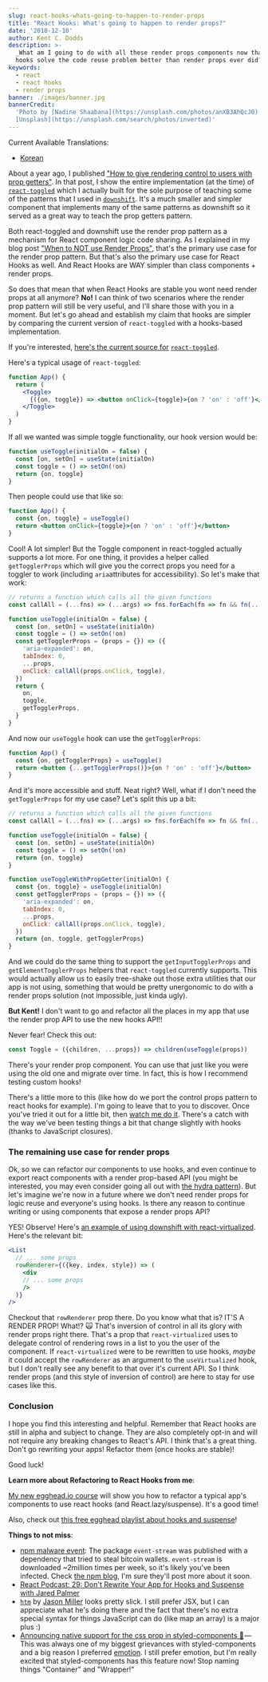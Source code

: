 ```yaml
---
slug: react-hooks-whats-going-to-happen-to-render-props
title: "React Hooks: What's going to happen to render props?"
date: '2018-12-10'
author: Kent C. Dodds
description: >-
  _What am I going to do with all these render props components now that react
  hooks solve the code reuse problem better than render props ever did?_
keywords:
  - react
  - react hooks
  - render props
banner: ./images/banner.jpg
bannerCredit:
  'Photo by [Nadine Shaabana](https://unsplash.com/photos/anXB3AhQcJ0) on
  [Unsplash](https://unsplash.com/search/photos/inverted)'
---
```


Current Available Translations:

- [Korean](https://edykim.com/ko/post/react-hooks-whats-going-to-happen-to-render-props/)

About a year ago, I published
["How to give rendering control to users with prop getters"](/blog/how-to-give-rendering-control-to-users-with-prop-getters).
In that post, I show the entire implementation (at the time) of
[`react-toggled`](https://github.com/kentcdodds/react-toggled) which I actually
built for the sole purpose of teaching some of the patterns that I used in
[`downshift`](https://github.com/downshift-js/downshift). It's a much smaller and
simpler component that implements many of the same patterns as downshift so it
served as a great way to teach the prop getters pattern.

Both react-toggled and downshift use the render prop pattern as a mechanism for
React component logic code sharing. As I explained in my blog post
["When to NOT use Render Props"](/blog/when-to-not-use-render-props), that's the
primary use case for the render prop pattern. But that's also the primary use
case for React Hooks as well. And React Hooks are WAY simpler than class
components + render props.

So does that mean that when React Hooks are stable you wont need render props at
all anymore? **No!** I can think of two scenarios where the render prop pattern
will still be very useful, and I'll share those with you in a moment. But let's
go ahead and establish my claim that hooks are simpler by comparing the current
version of `react-toggled` with a hooks-based implementation.

If you're interested,
[here's the current source for](https://github.com/kentcdodds/react-toggled/blob/8452a1f2a4ec7b64588cd8c9812e0faf8deb0271/src/index.js)
[`react-toggled`](https://github.com/kentcdodds/react-toggled/blob/8452a1f2a4ec7b64588cd8c9812e0faf8deb0271/src/index.js).

Here's a typical usage of `react-toggled`:

```jsx
function App() {
  return (
    <Toggle>
      {({on, toggle}) => <button onClick={toggle}>{on ? 'on' : 'off'}</button>}
    </Toggle>
  )
}
```

If all we wanted was simple toggle functionality, our hook version would be:

```js
function useToggle(initialOn = false) {
  const [on, setOn] = useState(initialOn)
  const toggle = () => setOn(!on)
  return {on, toggle}
}
```

Then people could use that like so:

```jsx
function App() {
  const {on, toggle} = useToggle()
  return <button onClick={toggle}>{on ? 'on' : 'off'}</button>
}
```

Cool! A lot simpler! But the Toggle component in react-toggled actually supports
a lot more. For one thing, it provides a helper called `getTogglerProps` which
will give you the correct props you need for a toggler to work (including
`aria`attributes for accessibility). So let's make that work:

```js
// returns a function which calls all the given functions
const callAll = (...fns) => (...args) => fns.forEach(fn => fn && fn(...args))

function useToggle(initialOn = false) {
  const [on, setOn] = useState(initialOn)
  const toggle = () => setOn(!on)
  const getTogglerProps = (props = {}) => ({
    'aria-expanded': on,
    tabIndex: 0,
    ...props,
    onClick: callAll(props.onClick, toggle),
  })
  return {
    on,
    toggle,
    getTogglerProps,
  }
}
```

And now our `useToggle` hook can use the `getTogglerProps`:

```jsx
function App() {
  const {on, getTogglerProps} = useToggle()
  return <button {...getTogglerProps()}>{on ? 'on' : 'off'}</button>
}
```

And it's more accessible and stuff. Neat right? Well, what if I don't need the
`getTogglerProps` for my use case? Let's split this up a bit:

```js
// returns a function which calls all the given functions
const callAll = (...fns) => (...args) => fns.forEach(fn => fn && fn(...args))

function useToggle(initialOn = false) {
  const [on, setOn] = useState(initialOn)
  const toggle = () => setOn(!on)
  return {on, toggle}
}

function useToggleWithPropGetter(initialOn) {
  const {on, toggle} = useToggle(initialOn)
  const getTogglerProps = (props = {}) => ({
    'aria-expanded': on,
    tabIndex: 0,
    ...props,
    onClick: callAll(props.onClick, toggle),
  })
  return {on, toggle, getTogglerProps}
}
```

And we could do the same thing to support the `getInputTogglerProps` and
`getElementTogglerProps` helpers that `react-toggled` currently supports. This
would actually allow us to easily tree-shake out those extra utilities that our
app is not using, something that would be pretty unergonomic to do with a render
props solution (not impossible, just kinda ugly).

**But Kent!** I don't want to go and refactor all the places in my app that use
the render prop API to use the new hooks API!!

Never fear! Check this out:

```js
const Toggle = ({children, ...props}) => children(useToggle(props))
```

There's your render prop component. You can use that just like you were using
the old one and migrate over time. In fact, this is how I recommend testing
custom hooks!

There's a little more to this (like how do we port the control props pattern to
react hooks for example). I'm going to leave that to you to discover. Once
you've tried it out for a little bit, then
[watch me do it](https://www.youtube.com/watch?v=_eVyLVFlSQk&list=PLV5CVI1eNcJgCrPH_e6d57KRUTiDZgs0u).
There's a catch with the way we've been testing things a bit that change
slightly with hooks (thanks to JavaScript closures).

### The remaining use case for render props

Ok, so we can refactor our components to use hooks, and even continue to export
react components with a render prop-based API (you might be interested, you may
even consider going all out with
[the hydra pattern](https://americanexpress.io/hydra/)). But let's imagine we're
now in a future where we don't need render props for logic reuse and everyone's
using hooks. Is there any reason to continue writing or using components that
expose a render props API?

YES! Observe! Here's
[an example of using downshift with react-virtualized](https://github.com/downshift-js/downshift/blob/9b3467dce2be59832765277570857de5679d8392/stories/examples/windowing-with-react-virtualized.js).
Here's the relevant bit:

```jsx
<List
  // ... some props
  rowRenderer={({key, index, style}) => (
    <div
    // ... some props
    />
  )}
/>
```

Checkout that `rowRenderer` prop there. Do you know what that is? IT'S A RENDER
PROP! What!? 🙀 That's inversion of control in all its glory with render props
right there. That's a prop that `react-virtualized` uses to delegate control of
rendering rows in a list to you the user of the component. If
`react-virtualized` were to be rewritten to use hooks, _maybe_ it could accept
the `rowRenderer` as an argument to the `useVirtualized` hook, but I don't
really see any benefit to that over it's current API. So I think render props
(and this style of inversion of control) are here to stay for use cases like
this.

### Conclusion

I hope you find this interesting and helpful. Remember that React hooks are
still in alpha and subject to change. They are also completely opt-in and will
not require any breaking changes to React's API. I think that's a great thing.
Don't go rewriting your apps! Refactor them (once hooks are stable)!

Good luck!

**Learn more about Refactoring to React Hooks from me**:

[My new egghead.io course](/blog/introducing-a-new-course-simplify-react-apps-with-react-hooks-and-suspense)
will show you how to refactor a typical app's components to use react hooks (and
React.lazy/suspense). It's a good time!

Also, check out
[this free egghead playlist about hooks and suspense](http://kcd.im/hooks-and-suspense)!

**Things to not miss**:

- [npm malware event](https://github.com/dominictarr/event-stream/issues/116):
  The package `event-stream` was published with a dependency that tried to steal
  bitcoin wallets. `event-stream` is downloaded ~2million times per week, so
  it's likely you've been infected. Check
  [the npm blog](https://blog.npmjs.org/), I'm sure they'll post more about it
  soon.
- [React Podcast: 29: Don't Rewrite Your App for Hooks and Suspense with Jared Palmer](https://reactpodcast.simplecast.fm/29)
- [`htm`](https://github.com/developit/htm) by
  [Jason Miller](https://twitter.com/_developit/status/1065026506068504577)
  looks pretty slick. I still prefer JSX, but I can appreciate what he's doing
  there and the fact that there's no extra special syntax for things JavaScript
  can do (like map an array) is a major plus :)
- [Announcing native support for the css prop in styled-components 🎉](https://medium.com/styled-components/announcing-native-support-for-the-css-prop-in-styled-components-245ca5252feb) — This
  was always one of my biggest grievances with styled-components and a big
  reason I preferred [emotion](https://emotion.sh/). I still prefer emotion, but
  I'm really excited that styled-components has this feature now! Stop naming
  things "Container" and "Wrapper!"
